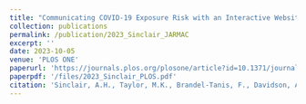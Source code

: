 ```yaml
---
title: "Communicating COVID-19 Exposure Risk with an Interactive Website Counteracts Risk Misestimation"
collection: publications
permalink: /publication/2023_Sinclair_JARMAC
excerpt: ''
date: 2023-10-05
venue: 'PLOS ONE'
paperurl: 'https://journals.plos.org/plosone/article?id=10.1371/journal.pone.0290708'
paperpdf: '/files/2023_Sinclair_PLOS.pdf'
citation: 'Sinclair, A.H., Taylor, M.K., Brandel-Tanis, F., Davidson, A., Chande, A.T., Rishishwar, L., Andris, C., Adcock, R.A., Weitz, J.S., Samanez-Larkin, G.R., and Beckett, S.J. (2023). Communicating COVID-19 Exposure Risk with an Interactive Website Counteracts Risk Misestimation. PLOS ONE. DOI: https://doi.org/10.1371/journal.pone.0290708'
---
```

